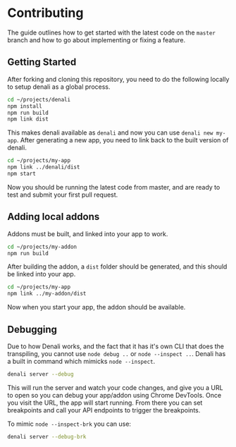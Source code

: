 # Contributing

The guide outlines how to get started with the latest code on the `master` branch
and how to go about implementing or fixing a feature.

## Getting Started

After forking and cloning this repository, you need to do the following locally to setup
denali as a global process.

```sh
cd ~/projects/denali
npm install
npm run build
npm link dist
```

This makes denali available as `denali` and now you can use `denali new my-app`.
After generating a new app, you need to link back to the built version of denali.

```sh
cd ~/projects/my-app
npm link ../denali/dist
npm start
```

Now you should be running the latest code from master, and are ready to test and submit
your first pull request.

## Adding local addons

Addons must be built, and linked into your app to work.

```sh
cd ~/projects/my-addon
npm run build
```

After building the addon, a `dist` folder should be generated, and
this should be linked into your app.

```sh
cd ~/projects/my-app
npm link ../my-addon/dist
```

Now when you start your app, the addon should be available.

## Debugging

Due to how Denali works, and the fact that it has it's own CLI that does the transpiling, you cannot
use `node debug ..` or `node --inspect ..`. Denali has a built in command which mimicks `node --inspect`.

```sh
denali server --debug
```

This will run the server and watch your code changes, and give you a URL to open so you can debug your app/addon
using Chrome DevTools. Once you visit the URL, the app will start running. From there you can set breakpoints and
call your API endpoints to trigger the breakpoints.

To mimic `node --inspect-brk` you can use:

```sh
denali server --debug-brk
```